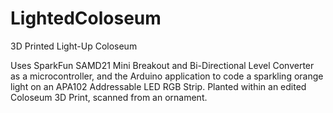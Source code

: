 # LightedColoseum
3D Printed Light-Up Coloseum


Uses SparkFun SAMD21 Mini Breakout and Bi-Directional Level Converter as a microcontroller, and the Arduino application to code a sparkling orange light on an APA102 Addressable LED RGB Strip. Planted within an edited Coloseum 3D Print, scanned from an ornament. 
